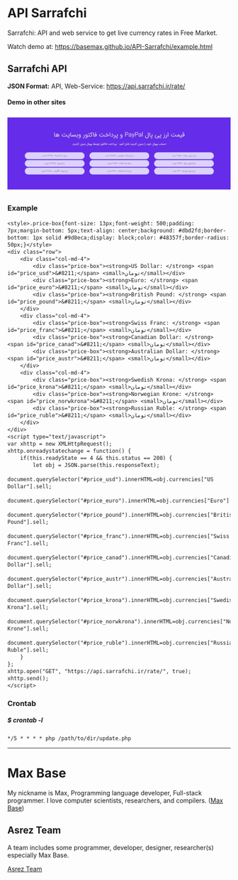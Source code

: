 # API Sarrafchi

Sarrafchi: API and web service to get live currency rates in Free Market.

Watch demo at: https://basemax.github.io/API-Sarrafchi/example.html

## Sarrafchi API

**JSON Format:** API, Web-Service: https://api.sarrafchi.ir/rate/

#### Demo in other sites

[![Sarrafchi API](demo.jpg)](https://basemax.github.io/API-Sarrafchi/example.html)


### Example

```
<style>.price-box{font-size: 13px;font-weight: 500;padding: 7px;margin-bottom: 5px;text-align: center;background: #dbd2fd;border-bottom: 1px solid #9d8eca;display: block;color: #48357f;border-radius: 50px;}</style>
<div class="row">
    <div class="col-md-4">
        <div class="price-box"><strong>US Dollar: </strong> <span id="price_usd">&#8211;</span> <small>تومان</small></div>
        <div class="price-box"><strong>Euro: </strong> <span id="price_euro">&#8211;</span> <small>تومان</small></div>
        <div class="price-box"><strong>British Pound: </strong> <span id="price_pound">&#8211;</span> <small>تومان</small></div>
    </div>
    <div class="col-md-4">
        <div class="price-box"><strong>Swiss Franc: </strong> <span id="price_franc">&#8211;</span> <small>تومان</small></div>
        <div class="price-box"><strong>Canadian Dollar: </strong> <span id="price_canad">&#8211;</span> <small>تومان</small></div>
        <div class="price-box"><strong>Australian Dollar: </strong> <span id="price_austr">&#8211;</span> <small>تومان</small></div>
    </div>
    <div class="col-md-4">
        <div class="price-box"><strong>Swedish Krona: </strong> <span id="price_krona">&#8211;</span> <small>تومان</small></div>
        <div class="price-box"><strong>Norwegian Krone: </strong> <span id="price_norwkrona">&#8211;</span> <small>تومان</small></div>
        <div class="price-box"><strong>Russian Ruble: </strong> <span id="price_ruble">&#8211;</span> <small>تومان</small></div>
    </div>
</div>
<script type="text/javascript">
var xhttp = new XMLHttpRequest();
xhttp.onreadystatechange = function() {
    if(this.readyState == 4 && this.status == 200) {
    	let obj = JSON.parse(this.responseText);
    	document.querySelector("#price_usd").innerHTML=obj.currencies["US Dollar"].sell;
    	document.querySelector("#price_euro").innerHTML=obj.currencies["Euro"].sell;
    	document.querySelector("#price_pound").innerHTML=obj.currencies["British Pound"].sell;
    	document.querySelector("#price_franc").innerHTML=obj.currencies["Swiss Franc"].sell;
    	document.querySelector("#price_canad").innerHTML=obj.currencies["Canadian Dollar"].sell;
    	document.querySelector("#price_austr").innerHTML=obj.currencies["Australian Dollar"].sell;
    	document.querySelector("#price_krona").innerHTML=obj.currencies["Swedish Krona"].sell;
    	document.querySelector("#price_norwkrona").innerHTML=obj.currencies["Norwegian Krone"].sell;
    	document.querySelector("#price_ruble").innerHTML=obj.currencies["Russian Ruble"].sell;
    }
};
xhttp.open("GET", "https://api.sarrafchi.ir/rate/", true);
xhttp.send();
</script>
```

### Crontab

##### $ crontab -l

```
*/5 * * * * php /path/to/dir/update.php
```

---------

# Max Base

My nickname is Max, Programming language developer, Full-stack programmer. I love computer scientists, researchers, and compilers. ([Max Base](https://maxbase.org/))

## Asrez Team

A team includes some programmer, developer, designer, researcher(s) especially Max Base.

[Asrez Team](https://www.asrez.com/)

